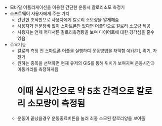 ﻿- 모바일 어플리케이션을 이용한 간단한 운동시 칼로리소모 측정기
- 소프트웨어 사용자에게 주는 가치
  * 간단한 조작만으로 사용자에게 칼로리 소모량을 알게해줌
  * 사용자가 전문장비 없이 스마트폰만 있다면 어플만으로 칼로리 소모량 제공
  * 사용자는 언제 어디서든 칼로리측정량을 보며 다이어트에 대한 경각심을 줄수있음
- 주요기능
  * 칼로리 측정 전 스마트폰 어플을 실행하여 운동방법을 채택함
    예)걷기, 뛰기, 자전거
  * 원하는 종목을 선택하면 현재 유저의 GIS를 통해 위치가 보여지며 운동시간과 이동거리를 측정하게됨
    # 이때 실시간으로 약 5초 간격으로 칼로리 소모량이 측정됨
  * 운동이 끝났을경우 운동종료버튼을 눌러 최종 소모된 칼로리양을 보여줌